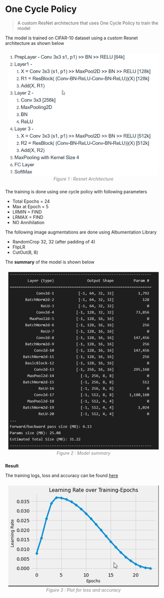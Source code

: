# One Cycle Policy
> A custom ResNet architecture that uses One Cycle Policy to train the model 

The model is trained on CIFAR-10 dataset using a custom Resnet architecture as shown below

<p align="center" style="padding: 10px">
<img alt="Forwarding" src="https://github.com/gokul-pv/OneCyclePolicy/blob/main/Images/architecture.png?raw=true" width =500><br>
<em style="color: grey">Figure 1 : Resnet Architecture </em>
</p> 

The training is done using one cycle policy with following parameters
 - Total Epochs = 24
 - Max at Epoch = 5
 - LRMIN = FIND
 - LRMAX = FIND
 - NO Annihilation

The following image augmentations are done using Albumentation Library
 - RandomCrop 32, 32 (after padding of 4) 
 - FlipLR
 - CutOut(8, 8)


The **summary** of the model is shown below

<p align="center" style="padding: 10px">
<img alt="Forwarding" src="https://github.com/gokul-pv/OneCyclePolicy/blob/main/Images/model_summary.png?raw=true" width =500><br>
<em style="color: grey">Figure 2 : Model summary </em>
</p> 



**Result**

The training logs, loss and accuracy can be found [here](./OneCyclePolicy.ipynb)

<p align="center" style="padding: 10px">
<img alt="Forwarding" src="https://github.com/gokul-pv/OneCyclePolicy/blob/main/Images/learningrate.png?raw=true" width =500><br>
<em style="color: grey">Figure 3 : Plot for loss and accuracy </em>
</p> 
